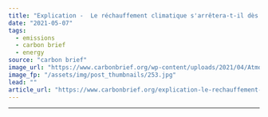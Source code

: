 ```yaml
---
title: "Explication -  Le réchauffement climatique s'arrêtera-t-il dès que les émissions nettes seront nulles?"
date: "2021-05-07"
tags: 
  - emissions
  - carbon brief
  - energy
source: "carbon brief"
image_url: "https://www.carbonbrief.org/wp-content/uploads/2021/04/Atmosphere-with-clouds-and-rainbow-edited-107x71.jpg"
image_fp: "/assets/img/post_thumbnails/253.jpg"
lead: ""
article_url: "https://www.carbonbrief.org/explication-le-rechauffement-climatique-sarretera-t-il-des-que-les-emissions-nettes-seront-nulles"
---
```


---
